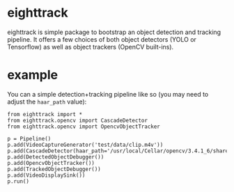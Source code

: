 # eighttrack
eighttrack is simple package to bootstrap an object detection and tracking pipeline. It offers a few choices of both object detectors (YOLO or Tensorflow) as well as object trackers (OpenCV built-ins).

# example
You can a simple detection+tracking pipeline like so (you may need to adjust
the `haar_path` value):

```
from eighttrack import *
from eighttrack.opencv import CascadeDetector
from eighttrack.opencv import OpencvObjectTracker

p = Pipeline()
p.add(VideoCaptureGenerator('test/data/clip.m4v'))
p.add(CascadeDetector(haar_path='/usr/local/Cellar/opencv/3.4.1_6/share/OpenCV/haarcascades/haarcascade_frontalface_default.xml'))
p.add(DetectedObjectDebugger())
p.add(OpencvObjectTracker())
p.add(TrackedObjectDebugger())
p.add(VideoDisplaySink())
p.run()
```
